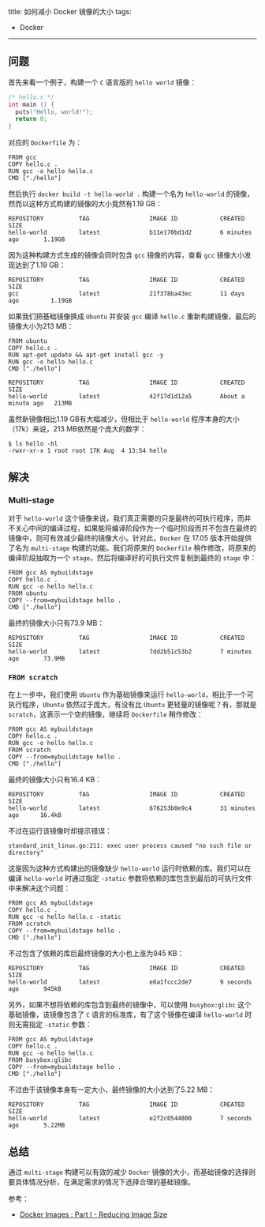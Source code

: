 title: 如何减小 Docker 镜像的大小
tags:
- Docker
---

## 问题
首先来看一个例子，构建一个 `C` 语言版的 `hello world` 镜像：

```c
/* hello.c */
int main () {
  puts("Hello, world!");
  return 0;
}
```

对应的 `Dockerfile` 为：

```
FROM gcc
COPY hello.c .
RUN gcc -o hello hello.c
CMD ["./hello"]
```

然后执行 `docker build -t hello-world .` 构建一个名为 `hello-world` 的镜像，然而以这种方式构建的镜像的大小竟然有1.19 GB：

```
REPOSITORY          TAG                 IMAGE ID            CREATED             SIZE
hello-world         latest              b11e170bd1d2        6 minutes ago       1.19GB
```

因为这种构建方式生成的镜像会同时包含 `gcc` 镜像的内容，查看 `gcc` 镜像大小发现达到了1.19 GB：

```
REPOSITORY          TAG                 IMAGE ID            CREATED             SIZE
gcc                 latest              21f378ba43ec        11 days ago         1.19GB
```

如果我们把基础镜像换成 `Ubuntu` 并安装 `gcc` 编译 `hello.c` 重新构建镜像，最后的镜像大小为213 MB：

```
FROM ubuntu
COPY hello.c .
RUN apt-get update && apt-get install gcc -y
RUN gcc -o hello hello.c
CMD ["./hello"]
```

```
REPOSITORY          TAG                 IMAGE ID            CREATED              SIZE
hello-world         latest              42f17d1d12a5        About a minute ago   213MB
```

虽然新镜像相比1.19 GB有大幅减少，但相比于 `hello-world` 程序本身的大小（17k）来说，213 MB依然是个庞大的数字：

```
$ ls hello -hl
-rwxr-xr-x 1 root root 17K Aug  4 13:54 hello
```

## 解决
### Multi-stage
对于 `hello-world` 这个镜像来说，我们真正需要的只是最终的可执行程序，而并不关心中间的编译过程，如果能将编译阶段作为一个临时阶段而并不包含在最终的镜像中，则可有效减少最终的镜像大小。针对此，`Docker` 在 17.05 版本开始提供了名为 `multi-stage` 构建的功能。我们将原来的 `Dockerfile` 稍作修改，将原来的编译阶段抽取为一个 `stage`，然后将编译好的可执行文件复制到最终的 `stage` 中：

```
FROM gcc AS mybuildstage
COPY hello.c .
RUN gcc -o hello hello.c
FROM ubuntu
COPY --from=mybuildstage hello .
CMD ["./hello"]
```

最终的镜像大小只有73.9 MB：

```
REPOSITORY          TAG                 IMAGE ID            CREATED             SIZE
hello-world         latest              7dd2b51c53b2        7 minutes ago       73.9MB
```

### `FROM scratch`
在上一步中，我们使用 `Ubuntu` 作为基础镜像来运行 `hello-world`，相比于一个可执行程序，`Ubuntu` 依然过于庞大，有没有比 `Ubuntu` 更轻量的镜像呢？有，那就是 `scratch`，这表示一个空的镜像，继续将 `Dockerfile` 稍作修改：

```
FROM gcc AS mybuildstage
COPY hello.c .
RUN gcc -o hello hello.c
FROM scratch
COPY --from=mybuildstage hello .
CMD ["./hello"]
```

最终的镜像大小只有16.4 KB：

```
REPOSITORY          TAG                 IMAGE ID            CREATED             SIZE
hello-world         latest              676253b0e9c4        31 minutes ago      16.4kB
```

不过在运行该镜像时却提示错误：

```
standard_init_linux.go:211: exec user process caused "no such file or directory"
```

这是因为这种方式构建出的镜像缺少 `hello-world` 运行时依赖的库。我们可以在编译 `hello-world` 时通过指定 `-static` 参数将依赖的库包含到最后的可执行文件中来解决这个问题：

```
FROM gcc AS mybuildstage
COPY hello.c .
RUN gcc -o hello hello.c -static
FROM scratch
COPY --from=mybuildstage hello .
CMD ["./hello"]
```

不过包含了依赖的库后最终镜像的大小也上涨为945 KB：

```
REPOSITORY          TAG                 IMAGE ID            CREATED             SIZE
hello-world         latest              e6a1fccc2de7        9 seconds ago       945kB
```

另外，如果不想将依赖的库包含到最终的镜像中，可以使用 `busybox:glibc` 这个基础镜像，该镜像包含了 `C` 语言的标准库，有了这个镜像在编译 `hello-world` 时则无需指定 `-static` 参数：

```
FROM gcc AS mybuildstage
COPY hello.c .
RUN gcc -o hello hello.c
FROM busybox:glibc
COPY --from=mybuildstage hello .
CMD ["./hello"]
```

不过由于该镜像本身有一定大小，最终镜像的大小达到了5.22 MB：

```
REPOSITORY          TAG                 IMAGE ID            CREATED             SIZE
hello-world         latest              e2f2c0544800        7 seconds ago       5.22MB
```

## 总结
通过 `multi-stage` 构建可以有效的减少 `Docker` 镜像的大小，而基础镜像的选择则要具体情况分析，在满足需求的情况下选择合理的基础镜像。

参考：

- [Docker Images : Part I - Reducing Image Size](https://www.ardanlabs.com/blog/2020/02/docker-images-part1-reducing-image-size.html)
